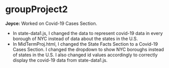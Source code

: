 # groupProject2

**Joyce:** Worked on Covid-19 Cases Section.
- In state-data1.js, I changed the data to represent covid-19 data in every borough of NYC instead of data about the states in the U.S.
- In MidTermProj.html, I changed the State Facts Section to a Covid-19 Cases Section. I changed the dropdown to show NYC boroughs instead of states in the U.S. I also changed id values accordingly to correctly display the covid-19 data from state-data1.js.
